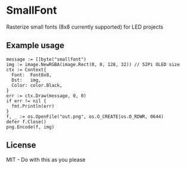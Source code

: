 # SmallFont

Rasterize small fonts (8x8 currently supported) for LED projects

## Example usage

```golang
message := []byte("smallfont")
img := image.NewRGBA(image.Rect(0, 0, 128, 32)) // 52Pi OLED size
ctx := Context{
  Font:  Font8x8,
  Dst:   img,
  Color: color.Black,
}
err := ctx.Draw(message, 0, 0)
if err != nil {
  fmt.Println(err)
}
f, _ := os.OpenFile("out.png", os.O_CREATE|os.O_RDWR, 0644)
defer f.Close()
png.Encode(f, img)
```

## License

MIT - Do with this as you please
